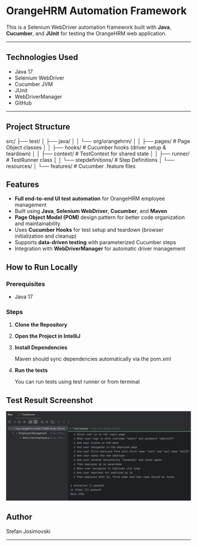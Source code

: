 # OrangeHRM Automation Framework

This is a Selenium WebDriver automation framework built with **Java**, **Cucumber**, and **JUnit** for testing the OrangeHRM web application.

---

## Technologies Used

- Java 17  
- Selenium WebDriver  
- Cucumber JVM  
- JUnit 
- WebDriverManager
- GitHub

---

## Project Structure

src/
├── test/
│ ├── java/
│ │ └── org/orangehrm/
│ │ ├── pages/ # Page Object classes
│ │ ├── hooks/ # Cucumber hooks (driver setup & teardown)
│ │ ├── context/ # TestContext for shared state
│ │ ├── runner/ # TestRunner class
│ │ └── stepdefinitions/ # Step Definitions
│ └── resources/
│ └── features/ # Cucumber .feature files


## Features

- **Full end-to-end UI test automation** for OrangeHRM employee management
- Built using **Java**, **Selenium WebDriver**, **Cucumber**, and **Maven**
- **Page Object Model (POM)** design pattern for better code organization and maintainability
- Uses **Cucumber Hooks** for test setup and teardown (browser initialization and cleanup)
- Supports **data-driven testing** with parameterized Cucumber steps
- Integration with **WebDriverManager** for automatic driver management

## How to Run Locally

### Prerequisites

- Java 17

### Steps

1. **Clone the Repository**

2. **Open the Project in IntelliJ**
   
3. **Install Dependencies**

    Maven should sync dependencies automatically via the pom.xml

4. **Run the tests**

    You can run tests using test runner or from terminal

## Test Result Screenshot

![Test Result](Images/testresult.png)

## Author

Stefan Josimovski

---
